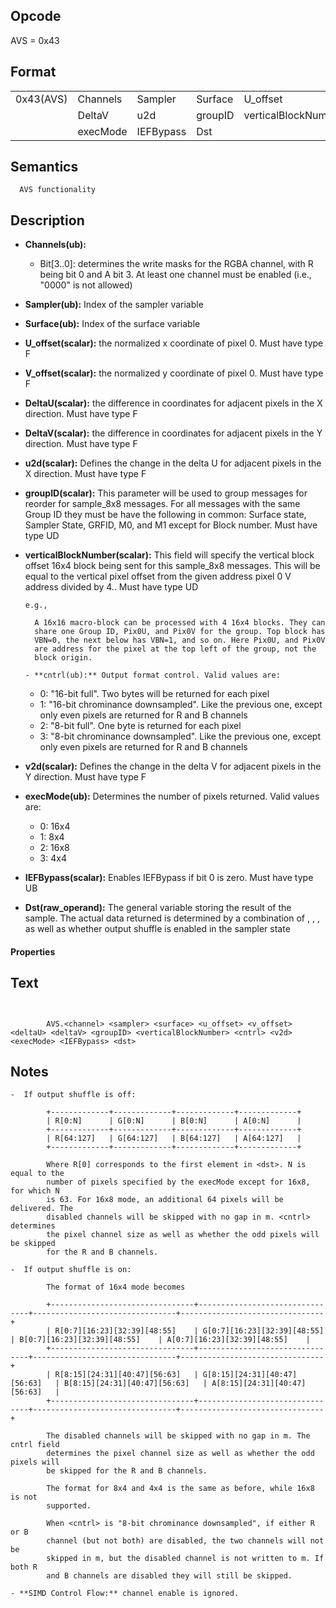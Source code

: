 <!---======================= begin_copyright_notice ============================

Copyright (C) 2020-2021 Intel Corporation

SPDX-License-Identifier: MIT

============================= end_copyright_notice ==========================-->

 

## Opcode

  AVS = 0x43

## Format

| | | | | | | |
| --- | --- | --- | --- | --- | --- | --- |
| 0x43(AVS) | Channels | Sampler   | Surface | U_offset            | V_offset | DeltaU |
|           | DeltaV   | u2d       | groupID | verticalBlockNumber | cntrl    | v2d    |
|           | execMode | IEFBypass | Dst     |                     |          |        |


## Semantics




      AVS functionality

## Description


- **Channels(ub):** 
 
  - Bit[3..0]: determines the write masks for the RGBA channel, with R being bit 0 and A bit 3. At least one channel must be enabled (i.e., "0000" is not allowed)

- **Sampler(ub):** Index of the sampler variable

- **Surface(ub):** Index of the surface variable

- **U_offset(scalar):** the normalized x coordinate of pixel 0. Must have type F

- **V_offset(scalar):** the normalized y coordinate of pixel 0. Must have type F

- **DeltaU(scalar):** the difference in coordinates for adjacent pixels in the X direction. Must have type F

- **DeltaV(scalar):** the difference in coordinates for adjacent pixels in the Y direction. Must have type F

- **u2d(scalar):** Defines the change in the delta U for adjacent pixels in the X direction. Must have type F

- **groupID(scalar):** This parameter will be used to group messages for reorder for sample_8x8 messages. For all messages with the same Group ID they must be have the following in common: Surface state, Sampler State, GRFID, M0, and M1 except for Block number. Must have type UD

- **verticalBlockNumber(scalar):** This field will specify the vertical block offset 16x4 block being sent for this sample_8x8 messages. This will be equal to the vertical pixel offset from the  given address pixel 0 V address divided by 4.. Must have type UD

      e.g.,

        A 16x16 macro-block can be processed with 4 16x4 blocks. They can
        share one Group ID, Pix0U, and Pix0V for the group. Top block has
        VBN=0, the next below has VBN=1, and so on. Here Pix0U, and Pix0V
        are address for the pixel at the top left of the group, not the
        block origin.

      - **cntrl(ub):** Output format control. Valid values are:
 
  - 0: "16-bit full". Two bytes will be returned for each pixel 
  - 1: "16-bit chrominance downsampled". Like the previous one, except only even pixels are returned for R and B channels 
  - 2: "8-bit full". One byte is returned for each pixel 
  - 3: "8-bit chrominance downsampled". Like the previous one, except only even pixels are returned for R and B channels
- **v2d(scalar):** Defines the change in the delta V for adjacent pixels in the Y direction. Must have type F

- **execMode(ub):** Determines the number of pixels returned. Valid values are:
 
  - 0: 16x4 
  - 1: 8x4 
  - 2: 16x8 
  - 3: 4x4
- **IEFBypass(scalar):** Enables IEFBypass if bit 0 is zero. Must have type UB

- **Dst(raw_operand):** The general variable storing the result of the sample. The actual data returned is determined by a combination of <channel>, <cntrl>, <execMode>, as well as whether output shuffle is enabled in the sampler state

#### Properties


## Text
```
    

		AVS.<channel> <sampler> <surface> <u_offset> <v_offset> <deltaU> <deltaV> <groupID> <verticalBlockNumber> <cntrl> <v2d> <execMode> <IEFBypass> <dst>
```



## Notes



    -  If output shuffle is off:

            +-------------+-------------+-------------+-------------+
            | R[0:N]      | G[0:N]      | B[0:N]      | A[0:N]      |
            +-------------+-------------+-------------+-------------+
            | R[64:127]   | G[64:127]   | B[64:127]   | A[64:127]   |
            +-------------+-------------+-------------+-------------+

            Where R[0] corresponds to the first element in <dst>. N is equal to the
            number of pixels specified by the execMode except for 16x8, for which N
            is 63. For 16x8 mode, an additional 64 pixels will be delivered. The
            disabled channels will be skipped with no gap in m. <cntrl> determines
            the pixel channel size as well as whether the odd pixels will be skipped
            for the R and B channels.

    -  If output shuffle is on:

            The format of 16x4 mode becomes

            +--------------------------------+--------------------------------+--------------------------------+--------------------------------+
            | R[0:7][16:23][32:39][48:55]    | G[0:7][16:23][32:39][48:55]    | B[0:7][16:23][32:39][48:55]    | A[0:7][16:23][32:39][48:55]    |
            +--------------------------------+--------------------------------+--------------------------------+--------------------------------+
            | R[8:15][24:31][40:47][56:63]   | G[8:15][24:31][40:47][56:63]   | B[8:15][24:31][40:47][56:63]   | A[8:15][24:31][40:47][56:63]   |
            +--------------------------------+--------------------------------+--------------------------------+--------------------------------+

            The disabled channels will be skipped with no gap in m. The cntrl field
            determines the pixel channel size as well as whether the odd pixels will
            be skipped for the R and B channels.

            The format for 8x4 and 4x4 is the same as before, while 16x8 is not
            supported.

            When <cntrl> is "8-bit chrominance downsampled", if either R or B
            channel (but not both) are disabled, the two channels will not be
            skipped in m, but the disabled channel is not written to m. If both R
            and B channels are disabled they will still be skipped.

    - **SIMD Control Flow:** channel enable is ignored.
